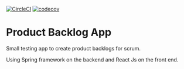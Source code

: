 [![CircleCI](https://circleci.com/gh/EmilioJeldes/pblog.svg?style=shield)](https://circleci.com/gh/EmilioJeldes/pblog)
[![codecov](https://codecov.io/gh/EmilioJeldes/pblog/branch/master/graph/badge.svg)](https://codecov.io/gh/EmilioJeldes/pblog)
# Product Backlog App
Small testing app to create product backlogs for scrum.

Using Spring framework on the backend and React Js on the front end. 
